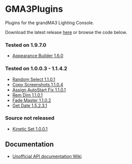 # GMA3Plugins
Plugins for the grandMA3 Lighting Console.

Download the latest release [here](https://github.com/hossimo/GMA3Plugins/releases) or browse the code below.

### Tested on 1.9.7.0
* [Appearance Builder 1.6.0](https://github.com/hossimo/GMA3Plugins/tree/master/grandMA3/shared/resource/lib_plugins/Appearance%20Builder)

### Tested on 1.0.0.3  -  1.1.4.2
* [Random Select 1.1.0.1](https://github.com/hossimo/GMA3Plugins/tree/master/grandMA3/shared/resource/lib_plugins/Random%20Select)
* [Copy Screenshots 1.1.0.4](https://github.com/hossimo/GMA3Plugins/tree/master/grandMA3/shared/resource/lib_plugins/Copy%20Screenshots)
* [Assign AutoStart Fix 1.1.0.1](https://github.com/hossimo/GMA3Plugins/tree/master/grandMA3/shared/resource/lib_plugins/Assign%20AutoStart%20Fix)
* [Rem Dim 1.1.0.1](https://github.com/hossimo/GMA3Plugins/tree/master/grandMA3/shared/resource/lib_plugins/Rem%20Dim)
* [Fade Master 1.1.0.2](https://github.com/hossimo/GMA3Plugins/tree/master/grandMA3/shared/resource/lib_plugins/Fade%20Master)
* [ Get Date 1.5.2.3.1](https://github.com/hossimo/GMA3Plugins/tree/master/grandMA3/shared/resource/lib_plugins/GetDate)

### Source not released
* [Kinetic Set 1.0.0.1](https://github.com/hossimo/GMA3Plugins/tree/master/grandMA3/shared/resource/lib_plugins/KineticSet)

## Documentation
* [Unofficial API documentation Wiki](https://github.com/hossimo/GMA3Plugins/wiki)
